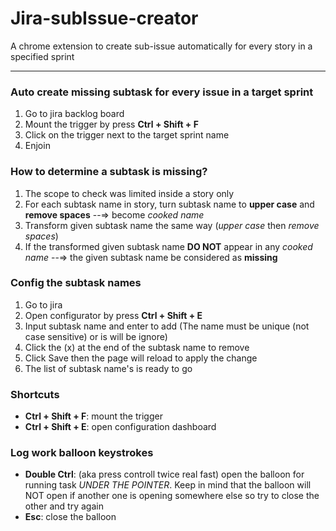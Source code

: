 # Jira-subIssue-creator
A chrome extension to create sub-issue automatically for every story in a specified sprint

---

### Auto create missing subtask for every issue in a target sprint
1. Go to jira backlog board
2. Mount the trigger by press __Ctrl + Shift + F__
3. Click on the trigger next to the target sprint name
4. Enjoin

### How to determine a subtask is missing?
1. The scope to check was limited inside a story only
2. For each subtask name in story, turn subtask name to __upper case__ and __remove spaces__ --=> become _cooked name_
3. Transform given subtask name the same way (_upper case_ then _remove spaces_)
4. If the transformed given subtask name __DO NOT__ appear in any _cooked name_ --=> the given subtask name be considered as __missing__

### Config the subtask names 
1. Go to jira
2. Open configurator by press __Ctrl + Shift + E__
3. Input subtask name and enter to add (The name must be unique (not case sensitive) or is will be ignore)
4. Click the (x) at the end of the subtask name to remove
5. Click Save then the page will reload to apply the change
6. The list of subtask name's is ready to go

### Shortcuts
- __Ctrl + Shift + F__: mount the trigger
- __Ctrl + Shift + E__: open configuration dashboard

### Log work balloon keystrokes
- __Double Ctrl__: (aka press controll twice real fast) open the balloon for running task *UNDER THE POINTER*. Keep in mind that the balloon will NOT open if another one is opening somewhere else so try to close the other and try again
- __Esc__: close the balloon

